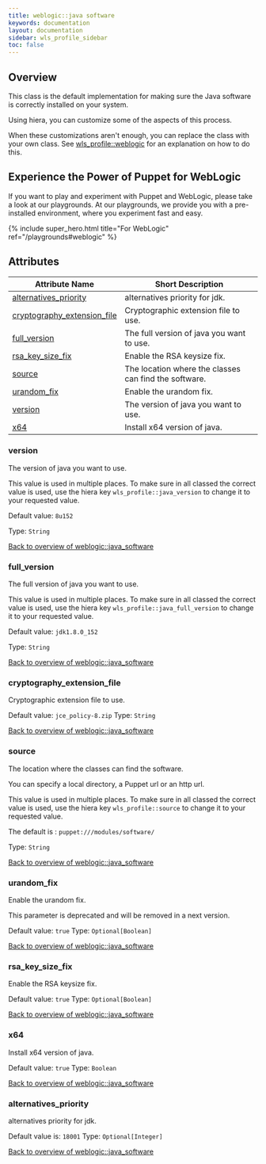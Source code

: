 ```yaml
---
title: weblogic::java software
keywords: documentation
layout: documentation
sidebar: wls_profile_sidebar
toc: false
---
```

## Overview

This class is the default implementation for making sure the Java software is correctly installed on your system.

Using hiera, you can customize some of the aspects of this process.

When these customizations aren't enough, you can replace the class with your own class. See [wls_profile::weblogic](./weblogic.html) for an explanation on how to do this.







## Experience the Power of Puppet for WebLogic

If you want to play and experiment with Puppet and WebLogic, please take a look at our playgrounds. At our playgrounds, we provide you with a pre-installed environment, where you experiment fast and easy.

{% include super_hero.html title="For WebLogic" ref="/playgrounds#weblogic" %}


## Attributes



Attribute Name                                                                      | Short Description                                     |
----------------------------------------------------------------------------------- | ----------------------------------------------------- |
[alternatives_priority](#weblogic::java_software_alternatives_priority)             | alternatives priority for jdk.                        |
[cryptography_extension_file](#weblogic::java_software_cryptography_extension_file) | Cryptographic extension file to use.                  |
[full_version](#weblogic::java_software_full_version)                               | The full version of java you want to use.             |
[rsa_key_size_fix](#weblogic::java_software_rsa_key_size_fix)                       | Enable the RSA keysize fix.                           |
[source](#weblogic::java_software_source)                                           | The location where the classes can find the software. |
[urandom_fix](#weblogic::java_software_urandom_fix)                                 | Enable the urandom fix.                               |
[version](#weblogic::java_software_version)                                         | The version of java you want to use.                  |
[x64](#weblogic::java_software_x64)                                                 | Install x64 version of java.                          |




### version<a name='weblogic::java_software_version'>

The version of java you want to use.

This value is used in multiple places. To make sure in all classed the correct value is used, use the hiera key `wls_profile::java_version` to change it to your requested value.

Default value: `8u152`


Type: `String`


[Back to overview of weblogic::java_software](#attributes)

### full_version<a name='weblogic::java_software_full_version'>

The full version of java you want to use.

This value is used in multiple places. To make sure in all classed the correct value is used, use the hiera key `wls_profile::java_full_version` to change it to your requested value.

Default value: `jdk1.8.0_152`


Type: `String`


[Back to overview of weblogic::java_software](#attributes)

### cryptography_extension_file<a name='weblogic::java_software_cryptography_extension_file'>

Cryptographic extension file to use.

Default value: `jce_policy-8.zip`
Type: `String`


[Back to overview of weblogic::java_software](#attributes)

### source<a name='weblogic::java_software_source'>

The location where the classes can find the software. 

You can specify a local directory, a Puppet url or an http url.

This value is used in multiple places. To make sure in all classed the correct value is used, use the hiera key `wls_profile::source` to change it to your requested value.

The default is : `puppet:///modules/software/`

Type: `String`


[Back to overview of weblogic::java_software](#attributes)

### urandom_fix<a name='weblogic::java_software_urandom_fix'>

Enable the urandom fix.

This parameter is deprecated and will be removed in a next version.

Default value: `true`
Type: `Optional[Boolean]`


[Back to overview of weblogic::java_software](#attributes)

### rsa_key_size_fix<a name='weblogic::java_software_rsa_key_size_fix'>

Enable the RSA keysize fix.

Default value: `true`
Type: `Optional[Boolean]`


[Back to overview of weblogic::java_software](#attributes)

### x64<a name='weblogic::java_software_x64'>

Install x64 version of java.

Default value: `true`
Type: `Boolean`


[Back to overview of weblogic::java_software](#attributes)

### alternatives_priority<a name='weblogic::java_software_alternatives_priority'>

alternatives priority for jdk.

Default value is: `18001`
Type: `Optional[Integer]`


[Back to overview of weblogic::java_software](#attributes)
